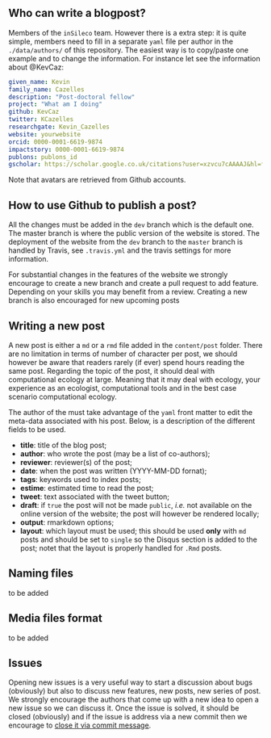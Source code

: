 ## Who can write a blogpost?

Members of the `inSileco` team. However there is a extra step: it is quite simple,
members need to fill in a separate `yaml` file per author in the `./data/authors/`
of this repository. The easiest way is to copy/paste one example and to change
the information. For instance let see the information about @KevCaz:

```yaml
given_name: Kevin
family_name: Cazelles
description: "Post-doctoral fellow"
project: "What am I doing"
github: KevCaz
twitter: KCazelles
researchgate: Kevin_Cazelles
website: yourwebsite
orcid: 0000-0001-6619-9874
impactstory: 0000-0001-6619-9874
publons: publons_id
gscholar: https://scholar.google.co.uk/citations?user=xzvcu7cAAAAJ&hl=fr
```

Note that avatars are retrieved from Github accounts.

## How to use Github to publish a post?

All the changes must be added in the `dev` branch which is the default one.
The master branch is where the public version of the website is stored. The
deployment of the website from the `dev` branch to the `master` branch
is handled by Travis, see `.travis.yml` and the travis settings for more information.

For substantial changes in the features of the website we strongly encourage to
create a new branch and create a pull request to add feature. Depending on your
skills you may benefit from a review. Creating a new branch is also encouraged
for new upcoming posts


## Writing a new post

A new post is either a `md` or a `rmd` file added in the `content/post` folder.
There are no limitation in terms of number of character per post, we should
however be aware that readers rarely (if ever) spend hours reading the same post.
Regarding the topic of the post, it should deal with computational ecology at large.
Meaning that it may deal with ecology, your experience as an ecologist, computational
tools and in the best case scenario computational ecology.

The author of the must take advantage of the `yaml` front matter to edit the
meta-data associated with his post. Below, is a description of the different
fields to be used.

- **title**: title of the blog post;
- **author**: who wrote the post (may be a list of co-authors);
- **reviewer**: reviewer(s) of the post;
- **date**: when the post was written (YYYY-MM-DD fornat);
- **tags**: keywords used to index posts;
- **estime**: estimated time to read the post;
- **tweet**: text associated with the tweet button;
- **draft**: if `true` the post will not be made `public`, *i.e.* not available on the online version of the website; the post will however be rendered locally;
- **output**: rmarkdown options;
- **layout**: which layout must be used; this should be used **only** with `md` posts and should be set to `single` so the Disqus section is added to the post; notet that the layout is properly handled for `.Rmd` posts.



## Naming files

to be added

## Media files format

to be added

## Issues

Opening new issues is a very useful way to start a discussion about bugs (obviously) but also to discuss new features, new posts, new series of post. We strongly encourage the authors that come up with a new idea to open a new issue so we can discuss it. Once the issue is solved, it should be closed (obviously) and if the issue is address via a new commit then we encourage to [close it via commit message](https://help.github.com/articles/closing-issues-using-keywords/).
